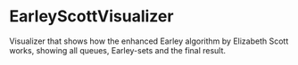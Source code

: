 # EarleyScottVisualizer
Visualizer that shows how the enhanced Earley algorithm by Elizabeth Scott works, showing all queues, Earley-sets and the final result.
